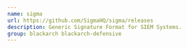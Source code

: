 ```yaml
---
name: sigma
url: https://github.com/SigmaHQ/sigma/releases
description: Generic Signature Format for SIEM Systems.
group: blackarch blackarch-defensive
---
```

